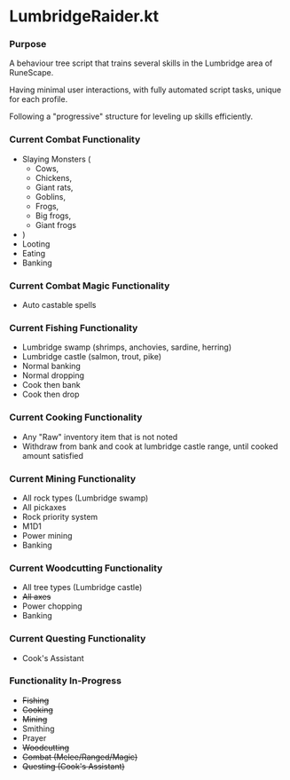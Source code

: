 # LumbridgeRaider.kt

### Purpose

<p>A behaviour tree script that trains several skills in the Lumbridge area of RuneScape.</p>
<p>Having minimal user interactions, with fully automated script tasks, unique for each profile.</p>
<p>Following a "progressive" structure for leveling up skills efficiently.</p>

### Current Combat Functionality
* Slaying Monsters (
  * Cows, 
  * Chickens, 
  * Giant rats, 
  * Goblins,
  * Frogs,
  * Big frogs,
  * Giant frogs
* )
* Looting
* Eating
* Banking

### Current Combat Magic Functionality
* Auto castable spells

### Current Fishing Functionality
* Lumbridge swamp (shrimps, anchovies, sardine, herring)
* Lumbridge castle (salmon, trout, pike)
* Normal banking
* Normal dropping
* Cook then bank
* Cook then drop

### Current Cooking Functionality
* Any "Raw" inventory item that is not noted
* Withdraw from bank and cook at lumbridge castle range, until cooked amount satisfied

### Current Mining Functionality
* All rock types (Lumbridge swamp)
* All pickaxes
* Rock priority system
* M1D1
* Power mining
* Banking

### Current Woodcutting Functionality
* All tree types (Lumbridge castle)
* ~~All axes~~
* Power chopping
* Banking

### Current Questing Functionality
* Cook's Assistant

### Functionality In-Progress
* ~~Fishing~~
* ~~Cooking~~
* ~~Mining~~
* Smithing
* Prayer
* ~~Woodcutting~~
* ~~Combat (Melee/Ranged/Magic)~~
* ~~Questing (Cook's Assistant)~~
